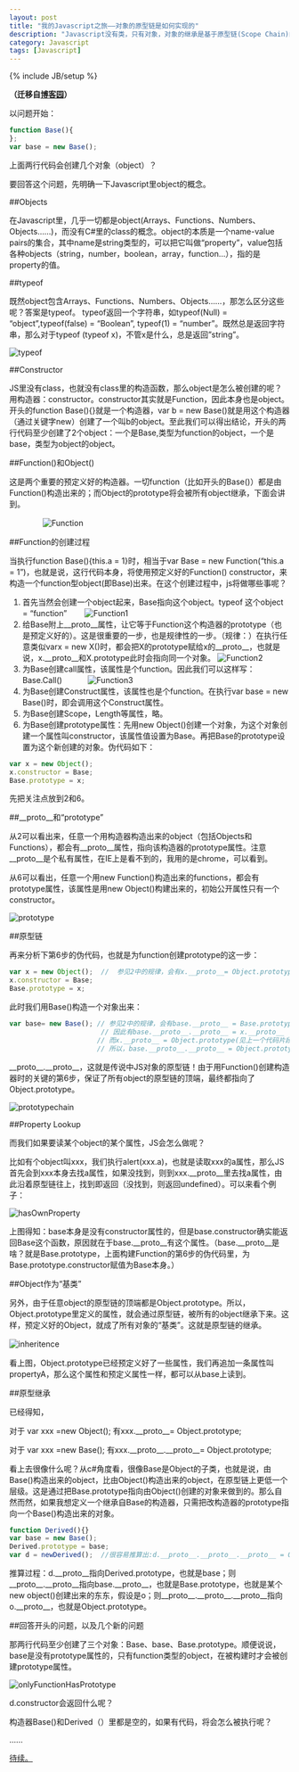 ```yaml
---
layout: post
title: "我的Javascript之旅——对象的原型链是如何实现的"
description: "Javascript没有类，只有对象，对象的继承是基于原型链(Scope Chain)的，那么在javascript内部，原型链是怎么实现的呢？"
category: Javascript
tags: [Javascript]
---
```

{% include JB/setup %}

**（迁移自[博客园](http://www.cnblogs.com/CaiAbin/archive/2010/08/25/1808001.html)）**

以问题开始：

```javascript
function Base(){	
};
var base = new Base();
```

上面两行代码会创建几个对象（object）？


要回答这个问题，先明确一下Javascript里object的概念。


##Objects

在Javascript里，几乎一切都是object(Arrays、Functions、Numbers、Objects……)，而没有C#里的class的概念。object的本质是一个name-value pairs的集合，其中name是string类型的，可以把它叫做“property”，value包括各种objects（string，number，boolean，array，function…），指的是property的值。

 

##typeof

既然object包含Arrays、Functions、Numbers、Objects……，那怎么区分这些呢？答案是typeof。 typeof返回一个字符串，如typeof(Null) = “object”,typeof(false) = “Boolean”, typeof(1) = “number”。既然总是返回字符串，那么对于typeof (typeof x)，不管x是什么，总是返回”string”。

![typeof](/uploads/201308/typeof.png "typeof (typeof xxx) === string")
 

##Constructor

JS里没有class，也就没有class里的构造函数，那么object是怎么被创建的呢？用构造器：constructor。constructor其实就是Function，因此本身也是object。开头的function Base(){}就是一个构造器，var b = new Base()就是用这个构造器（通过关键字new）创建了一个叫b的object。至此我们可以得出结论，开头的两行代码至少创建了2个object：一个是Base,类型为function的object，一个是base，类型为object的object。

 

##Function()和Object()

这是两个重要的预定义好的构造器。一切function（比如开头的Base()）都是由Function()构造出来的；而Object的prototype将会被所有object继承，下面会讲到。

　　　　
![Function](/uploads/201308/Function.png)
 

##Function的创建过程

当执行function Base(){this.a = 1}时，相当于var Base = new Function(“this.a = 1”)，也就是说，这行代码本身，将使用预定义好的Function() constructor，来构造一个function型object(即Base)出来。在这个创建过程中，js将做哪些事呢？

1. 首先当然会创建一个object起来，Base指向这个object。typeof 这个object = “function”　　
![Function1](/uploads/201308/function_1.png)
2. 给Base附上\_\_proto\_\_属性，让它等于Function这个构造器的prototype（也是预定义好的）。这是很重要的一步，也是规律性的一步。（规律：）在执行任意类似varx = new X()时，都会把X的prototype赋给x的\_\_proto\_\_，也就是说，x.\_\_proto\_\_和X.prototype此时会指向同一个对象。
![Function2](/uploads/201308/function_2.png)
3. 为Base创建call属性，该属性是个function。因此我们可以这样写：Base.Call()　　　
![Function3](/uploads/201308/function_3.png)　　
4. 为Base创建Construct属性，该属性也是个function。在执行var base = new Base()时，即会调用这个Construct属性。
5. 为Base创建Scope，Length等属性，略。
6. 为Base创建prototype属性：先用new Object()创建一个对象，为这个对象创建一个属性叫constructor，该属性值设置为Base。再把Base的prototype设置为这个新创建的对象。伪代码如下：

```javascript
var x = new Object();
x.constructor = Base;
Base.prototype = x;
```

先把关注点放到2和6。
 

##\_\_proto\_\_和“prototype”

从2可以看出来，任意一个用构造器构造出来的object（包括Objects和Functions），都会有\_\_proto\_\_属性，指向该构造器的prototype属性。注意\_\_proto\_\_是个私有属性，在IE上是看不到的，我用的是chrome，可以看到。

从6可以看出，任意一个用new Function()构造出来的functions，都会有prototype属性，该属性是用new Object()构建出来的，初始公开属性只有一个constructor。

![prototype](/uploads/201308/prototype.png)

 

##原型链

再来分析下第6步的伪代码，也就是为function创建prototype的这一步：

```javascript
var x = new Object();  //  参见2中的规律，会有x.__proto__= Object.prototype。
x.constructor = Base;
Base.prototype = x;
```

此时我们用Base()构造一个对象出来：

```javascript
var base= new Base(); // 参见2中的规律，会有base.__proto__ = Base.prototype，也就是 = x。
                       // 因此有base.__proto__.__proto__ = x.__proto__
                      // 而x.__proto__ = Object.prototype(见上一个代码片段)　　
                      // 所以，base.__proto__.__proto__ = Object.prototype.
```

\_\_proto\_\_.\_\_proto\_\_，这就是传说中JS对象的原型链！由于用Function()创建构造器时的关键的第6步，保证了所有object的原型链的顶端，最终都指向了Object.prototype。

![prototypechain](/uploads/201308/prototypechain.png)
 

##Property Lookup

而我们如果要读某个object的某个属性，JS会怎么做呢？

比如有个object叫xxx，我们执行alert(xxx.a)，也就是读取xxx的a属性，那么JS首先会到xxx本身去找a属性，如果没找到，则到xxx.\_\_proto\_\_里去找a属性，由此沿着原型链往上，找到即返回（没找到，则返回undefined）。可以来看个例子：

![hasOwnProperty](/uploads/201308/hasOwnProperty.png)

上图得知：base本身是没有constructor属性的，但是base.constructor确实能返回Base这个函数，原因就在于base.\_\_proto\_\_有这个属性。（base.\_\_proto\_\_是啥？就是Base.prototype，上面构建Function的第6步的伪代码里，为Base.prototype.constructor赋值为Base本身。）

 

##Object作为“基类”

另外，由于任意object的原型链的顶端都是Object.prototype。所以，Object.prototype里定义的属性，就会通过原型链，被所有的object继承下来。这样，预定义好的Object，就成了所有对象的“基类”。这就是原型链的继承。

![inheritence](/uploads/201308/prototypeInheritence.png)　　　

看上图，Object.prototype已经预定义好了一些属性，我们再追加一条属性叫propertyA，那么这个属性和预定义属性一样，都可以从base上读到。

 

##原型继承

已经得知，

对于 var xxx =new Object(); 有xxx.\_\_proto\_\_= Object.prototype;

对于 var xxx =new Base(); 有xxx.\_\_proto\_\_.\_\_proto\_\_= Object.prototype;

看上去很像什么呢？从c#角度看，很像Base是Object的子类，也就是说，由Base()构造出来的object，比由Object()构造出来的object，在原型链上更低一个层级。这是通过把Base.prototype指向由Object()创建的对象来做到的。那么自然而然，如果我想定义一个继承自Base的构造器，只需把改构造器的prototype指向一个Base()构造出来的对象。

```javascript
function Derived(){}
var base = new Base();
Derived.prototype = base;
var d = newDerived();  //很容易推算出:d.__proto__.__proto__.__proto__ = Object.prototype.
```

推算过程：d.\_\_proto\_\_指向Derived.prototype，也就是base；则\_\_proto\_\_.\_\_proto\_\_指向base.\_\_proto\_\_，也就是Base.prototype，也就是某个new object()创建出来的东东，假设是o；则\_\_proto\_\_.\_\_proto\_\_.\_\_proto\_\_指向o.\_\_proto\_\_，也就是Object.prototype。

 

##回答开头的问题，以及几个新的问题

那两行代码至少创建了三个对象：Base、base、Base.prototype。顺便说说，base是没有prototype属性的，只有function类型的object，在被构建时才会被创建prototype属性。

![onlyFunctionHasPrototype](/uploads/201308/onlyFunctionHasPrototype.png)
 

d.constructor会返回什么呢？

构造器Base()和Derived（）里都是空的，如果有代码，将会怎么被执行呢？

......

[待续。](/javascript/2013/08/31/javascript-2-new/ "我的Javascript之旅——new以及构造器是如何工作的")